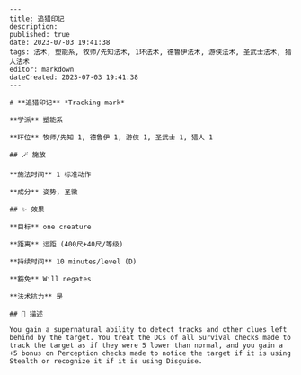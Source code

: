
    ---
    title: 追猎印记
    description: 
    published: true
    date: 2023-07-03 19:41:38
    tags: 法术, 塑能系, 牧师/先知法术, 1环法术, 德鲁伊法术, 游侠法术, 圣武士法术, 猎人法术
    editor: markdown
    dateCreated: 2023-07-03 19:41:38
    ---

    # **追猎印记** *Tracking mark*

    **学派** 塑能系 

    **环位** 牧师/先知 1, 德鲁伊 1, 游侠 1, 圣武士 1, 猎人 1

    ## 🪄 施放

    **施法时间** 1 标准动作

    **成分** 姿势, 圣徽

    ## ✨ 效果 

    **目标** one creature 

    **距离** 远距 (400尺+40尺/等级)  

    **持续时间** 10 minutes/level (D) 

    **豁免** Will negates

    **法术抗力** 是

    ## 📖 描述

    You gain a supernatural ability to detect tracks and other clues left behind by the target. You treat the DCs of all Survival checks made to track the target as if they were 5 lower than normal, and you gain a +5 bonus on Perception checks made to notice the target if it is using Stealth or recognize it if it is using Disguise.
    
